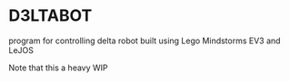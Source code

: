 # D3LTABOT
program for controlling delta robot built using Lego Mindstorms EV3 and LeJOS

Note that this a heavy WIP
